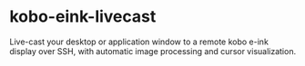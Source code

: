 # kobo-eink-livecast
Live-cast your desktop or application window to a remote kobo e-ink display over SSH, with automatic image processing and cursor visualization.
